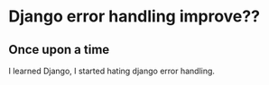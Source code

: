 # Django error handling improve??

## Once upon a time
I learned Django, I started hating django error handling.
